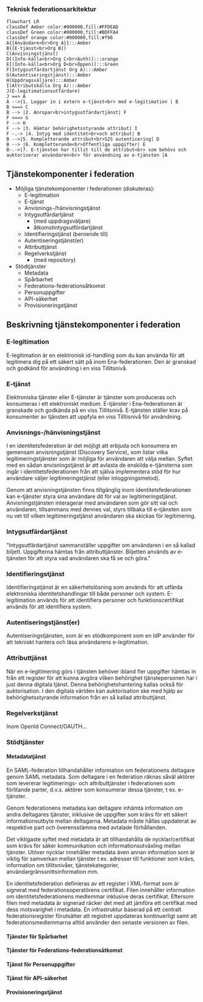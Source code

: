 ### Teknisk federationsarkitektur

```mermaid
flowchart LR
classDef Amber color:#000000,fill:#FFDEAD
classDef Green color:#000000,fill:#BDFFA4
classDef orange color:#000000,fill:#f96
A{{Användare<br>Org A}}:::Amber
B([E-tjänst<br>Org B])
C(Anvisningstjänst)
D[(Info-källa<br>Org C<br>Auth)]:::orange
E[(Info-källa<br>Org D<br>Öppen)]:::Green
F(Intygsutfärdartjänst Org A):::Amber
G(Autentiseringstjänst):::Amber
H(Uppdragsväljare):::Amber
I(Attributskälla Org A):::Amber
J(E-legitimationsutfärdare)
J ==> A
A -->|1. Loggar in i extern e-tjänst<br> med e-legitimation | B
B <==> C
B --> |2. Anropar<br>intygsutfärdartjänst| F
F <==> G
F --> H
F --> |3. Hämtar behörighetsstyrande attribut| I
F -.-> |4. Intyg med identitet<br>och attribut| B
B -->|5. Kompletterande attribut<br>S2S autenticering| D
B --> |6. Kompletterande<br>Offentliga uppgifter| E
B-.->|7. E-tjänsten har tillit till de attribut<br> som behövs och auktoriserar användaren<br> för användning av e-tjänsten |A
```
## Tjänstekomponenter i federation

- Möjliga tjänstekomponenter i federationen (diskuteras):
  - E-legitimation
  - E-tjänst
  - Anvisnings-/hänvisningstjänst
  - Intygsutfärdartjänst
    - (med uppdragsväljare)
    - åtkomstintygsutfördartjänst
  - Identifieringstjänst (beroende till)
  - Autentiseringstjänst(er)
  - Attributtjänst
  - Regelverkstjänst
    - (med repository)
- Stödtjänster
    - Metadata
    - Spårbarhet
    - Federations-federationsåtkomst
    - Personuppgifter
    - API-säkerhet
    - Provisioneringstjänst

## Beskrivning tjänstekomponenter i federation

### E-legitimation

E-legitimation är en elektronisk id-handling som du kan använda för att legitimera dig på ett säkert sätt på inom Ena-federationen. Den är granskad och godkänd för användning i en viss Tillitsnivå.

### E-tjänst

Elektroniska tjänster eller E-tjänster är tjänster som produceras och konsumeras i ett elektroniskt medium. E-tjänster i Ena-federationen är granskade och godkända på en viss Tillitsnivå. E-tjänsten ställer krav på konsumenter av tjänsten att uppfyla en viss Tilltisnivå för användning.

### Anvisnings-/hänvisningstjänst

I en identitetsfederation är det möjligt att erbjuda och konsumera en gemensam anvisningstjänst (Discovery Service), som listar vilka legitimeringstjänster som är möjliga för användaren att välja mellan. Syftet med en sådan anvisningstjänst är att avlasta de enskilda e-tjänsterna som ingår i identitetsfederationen från att själva implementera stöd för hur användare väljer legitimeringstjänst (eller inloggningsmetod).

Genom att anvisningstjänsten finns tillgänglig inom identitetsfederationen kan e-tjänster styra sina användare dit för val av legitimeringstjänst. Anvisningstjänsten interagerar med användaren som gör sitt val och användaren, tillsammans med dennes val, styrs tillbaka till e-tjänsten som nu vet till vilken legitimeringstjänst användaren ska skickas för legitimering.

### Intygsutfärdartjänst

"Intygsutfärdartjänst sammanställer uppgifter om användaren i en så kallad biljett. Uppgifterna hämtas från attributtjänster. Biljetten används av e-tjänsten för att styra vad användaren ska få se och göra."

### Identifieringstjänst 

Identifieringstjänst är en säkerhetslösning som används för att utfärda elektroniska identitetshandlingar till både personer och system. E-legitimation används för att identifiera personer och  funktionscertifikat används för att identifiera system. 

### Autentiseringstjänst(er)

Autentiseringstjänsten, som är en stödkomponent som en IdP använder för att tekniskt hantera och läsa användarens e-legitimation.

### Attributtjänst

När en e-legitimering görs i tjänsten behöver ibland fler uppgifter hämtas in från ett register för att kunna avgöra vilken behörighet tjänstepersonen har i just denna digitala tjänst. Denna behörighetshantering kallas också för auktorisation. I den digitala världen kan auktorisation ske med hjälp av behörighetsstyrande information från en så kallad attributtjänst. 

### Regelverkstjänst

Inom OpenId Connect/OAUTH...

### Stödtjänster

#### Metadatatjänst

En SAML-federation tillhandahåller information om federationens deltagare genom SAML metadata. Som deltagare i en federation räknas såväl aktörer som levererar legitimerings- och attributtjänster i federationen som förlitande parter, d.v.s. aktörer som konsumerar dessa tjänster, t ex. e-tjänster.

Genom federationens metadata kan deltagare inhämta information om andra deltagares tjänster, inklusive de uppgifter som krävs för ett säkert informationsutbyte mellan deltagarna. Metadata måste hållas uppdaterat av respektive part och överensstämma med avtalade förhållanden.

Det viktigaste syftet med metadata är att tillhandahålla de nycklar/certifikat som krävs för säker kommunikation och informationsutväxling mellan tjänster. Utöver nycklar innehåller metadata även annan information som är viktig för samverkan mellan tjänster t ex. adresser till funktioner som krävs, information om tillitsnivåer, tjänstekategorier, användargränssnittsinformation mm.

En identitetsfederation definieras av ett register i XML-format som är signerat med federationsoperatörens certifikat. Filen innehåller information om identitetsfederationens medlemmar inklusive deras certifikat. Eftersom filen med metadata är signerad räcker det med att jämföra ett certifikat med dess motsvarighet i metadata. En infrastruktur baserad på ett centralt federationsregister förutsätter att registret uppdateras kontinuerligt samt att federationsmedlemmarna alltid använder den senaste versionen av filen.

#### Tjänster för Spårbarhet

#### Tjänster för Federations-federationsåtkomst

#### Tjänst för Personuppgifter

#### Tjänst för API-säkerhet

#### Provisioneringstjänst

